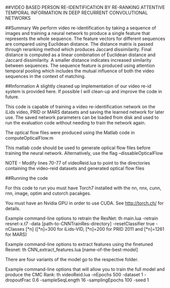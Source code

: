##VIDEO BASED PERSON RE-IDENTIFICATION BY RE-RANKING ATTENTIVE TEMPORAL INFORMATION IN DEEP RECURRENT CONVOLUTIONAL NETWORKS

##Summary
We perform video re-identification by taking a sequence of images and training a neural network to produce a single feature that represents the whole sequence. The feature vectors for different sequences are compared using Euclidean distance. The distance matrix is passed through reranking method which produces Jaccard dissimilarity. Final distance is computed as a linear combination of Euclidean distance and Jaccard dissimilarity. A smaller distance indicates increased similarity between sequences. The sequence feature is produced using attention temporal pooling which includes the mutual influence of both the video sequences in the context of matching.

##Information
A slightly cleaned up implementation of our video re-id system is provided here. If possible I will clean-up and improve the code in future.

This code is capable of training a video re-identification network on the iLids video, PRID or MARS datasets and saving the learned network for later use. The saved network parameters can be loaded from disk and used to run the evaluation code without needing to train the network again.

The optical flow files were produced using the Matlab code in computeOpticalFlow.m 

This matlab code should be used to generate optical flow files before training the neural network. Alternatively, use the flag –dissableOpticalFlow

NOTE - Modify lines 70-77 of videoReid.lua to point to the directories containing the video-reid datasets and generated optical flow files

##Running the code

For this code to run you must have Torch7 installed with the nn, nnx, cunn, rnn, image, optim and cutorch pacakges.

You must have an Nvidia GPU in order to use CUDA. See http://torch.ch/ for details.

Example command-line options to retrain the ResNet:
th main.lua -retrain resnet-x.t7 -data [path-to-CNNTrainRes-directory] -resetClassifier true -nClasses [*n]
([*n]=300 for iLids-VID, [*n]=200 for PRID 2011 and [*n]=1261 for MARS)

Example command-line options to extract features using the finetuned Resnet:
th CNN_extract_features.lua [name-of-the-best-model]

There are four variants of the model go to the respective folder.

Example command-line options that will allow you to train the full model and produce the CMC Rank:
th videoReid.lua -nEpochs 500 -dataset 1 -dropoutFrac 0.6 -sampleSeqLength 16 -samplingEpochs 100 -seed 1
